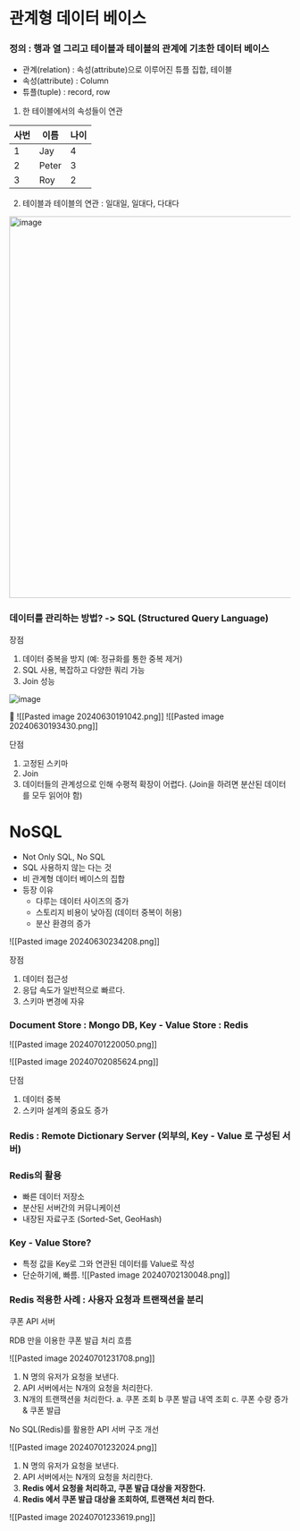 
# 관계형 데이터 베이스 

### 정의 : 행과 열 그리고 테이블과 테이블의 관계에 기초한 데이터 베이스

- 관계(relation) : 속성(attribute)으로 이루어진 튜플 집합, 테이블
- 속성(attribute) : Column
- 튜플(tuple) : record, row

1. 한 테이블에서의 속성들이 연관

| 사번  | 이름    | 나이  |
| --- | ----- | --- |
| 1   | Jay   | 4   |
| 2   | Peter | 3   |
| 3   | Roy   | 2   |
2. 테이블과 테이블의 연관 : 일대일, 일대다, 다대다
 <img width="682" alt="image" src="https://github.com/somefood/cs-study/assets/45227809/d11fc42a-1ac6-41f4-8cf0-f9767462717d">


### 데이터를 관리하는 방법? -> SQL (Structured Query Language)

장점

1. 데이터 중복을 방지 (예: 정규화를 통한 중복 제거)
2. SQL 사용, 복잡하고 다양한 쿼리 가능
3. Join 성능

![image](https://github.com/somefood/cs-study/assets/45227809/821f812f-d5ba-4fa5-aec5-811b81567d16)


![[Pasted image 20240630191042.png]]
![[Pasted image 20240630193430.png]]

단점

1. 고정된 스키마
2. Join
3. 데이터들의 관계성으로 인해 수평적 확장이 어렵다. (Join을 하려면 분산된 데이터를 모두 읽어야 함)


# NoSQL

- Not Only SQL, No SQL
- SQL 사용하지 않는 다는 것 
- 비 관계형 데이터 베이스의 집합
- 등장 이유
	- 다루는 데이터 사이즈의 증가
	- 스토리지 비용이 낮아짐 (데이터 중복이 허용)
	- 분산 환경의 증가

![[Pasted image 20240630234208.png]]


장점 

1. 데이터 접근성
2. 응답 속도가 일반적으로 빠르다.
3. 스키마 변경에 자유

### Document Store : Mongo DB, Key - Value Store : Redis

![[Pasted image 20240701220050.png]]

![[Pasted image 20240702085624.png]]

단점

1. 데이터 중복
2. 스키마 설계의 중요도 증가

### Redis : Remote Dictionary Server (외부의, Key - Value 로 구성된 서버)

### Redis의 활용 

- 빠른 데이터 저장소
- 분산된 서버간의 커뮤니케이션
- 내장된 자료구조 (Sorted-Set, GeoHash)

### Key - Value Store?

- 특정 값을 Key로 그와 연관된 데이터를 Value로 작성
- 단순하기에, 빠름.
![[Pasted image 20240702130048.png]]


### Redis 적용한 사례 : 사용자 요청과 트랜잭션을 분리

쿠폰 API 서버

RDB 만을 이용한 쿠폰 발급 처리 흐름

![[Pasted image 20240701231708.png]]

1. N 명의 유저가 요청을 보낸다.
2. API 서버에서는 N개의 요청을 처리한다.
3. N개의 트랜잭션을 처리한다.
	a. 쿠폰 조회
	b  쿠폰 발급 내역 조회
	c. 쿠폰 수량 증가 & 쿠폰 발급

No SQL(Redis)를 활용한 API 서버 구조 개선

![[Pasted image 20240701232024.png]]


1. N 명의 유저가 요청을 보낸다.
2. API 서버에서는 N개의 요청을 처리한다.
3. **Redis 에서 요청을 처리하고, 쿠폰 발급 대상을 저장한다.**
4. **Redis 에서 쿠폰 발급 대상을 조회하여, 트랜잭션 처리 한다.**


![[Pasted image 20240701233619.png]]



